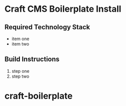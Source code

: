 # Craft CMS Boilerplate Install

## Required Technology Stack

- item one
- item two

## Build Instructions

1. step one
2. step two
# craft-boilerplate
